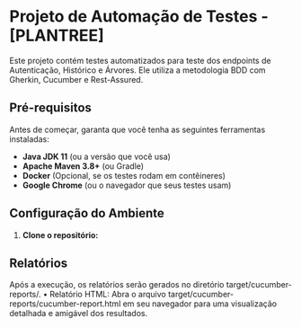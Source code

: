 # Projeto de Automação de Testes - [PLANTREE]

Este projeto contém testes automatizados para teste dos endpoints de Autenticação, Histórico e Árvores. Ele utiliza a metodologia BDD com Gherkin, Cucumber e Rest-Assured.

## Pré-requisitos

Antes de começar, garanta que você tenha as seguintes ferramentas instaladas:

*   **Java JDK 11** (ou a versão que você usa)
*   **Apache Maven 3.8+** (ou Gradle)
*   **Docker** (Opcional, se os testes rodam em contêineres)
*   **Google Chrome** (ou o navegador que seus testes usam)

## Configuração do Ambiente

1.  **Clone o repositório:**

## Relatórios
Após a execução, os relatórios serão gerados no diretório target/cucumber-reports/.
• Relatório HTML: Abra o arquivo target/cucumber-reports/cucumber-report.html em seu navegador para uma visualização detalhada e amigável dos resultados.
